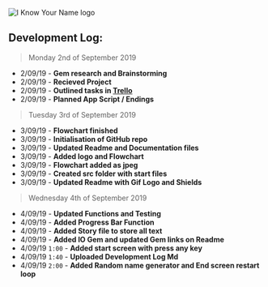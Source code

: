 ﻿![I Know Your Name logo](https://github.com/alexleybourne/I_Know_Your_Name/blob/master/Docs/I_Know_Your_Name_Logo_Gif.gif)


## Development Log:

> Monday 2nd of September 2019

- 2/09/19 - **Gem research and Brainstorming**
- 2/09/19 - **Recieved Project**
- 2/09/19 - **Outlined tasks in [Trello](https://trello.com/b/c30XUBpO/i-know-your-name-ruby-app)**
- 2/09/19 - **Planned App Script / Endings**

> Tuesday 3rd of September 2019

- 3/09/19 - **Flowchart finished**
- 3/09/19 - **Initialisation of GitHub repo**
- 3/09/19 - **Updated Readme and Documentation files**
- 3/09/19 - **Added logo and Flowchart**
- 3/09/19 - **Flowchart added as jpeg**
- 3/09/19 - **Created src folder with start files**
- 3/09/19 - **Updated Readme with Gif Logo and Shields**

> Wednesday 4th of September 2019


- 4/09/19 - **Updated Functions and Testing**
- 4/09/19 - **Added Progress Bar Function**
- 4/09/19 - **Added Story file to store all text**
- 4/09/19 - **Added IO Gem and updated Gem links on Readme**
- 4/09/19  `1:00` - **Added start screen with press any key**
- 4/09/19 `1:40` - **Uploaded Development Log Md**
- 4/09/19 `2:00` - **Added Random name generator and End screen restart loop**


